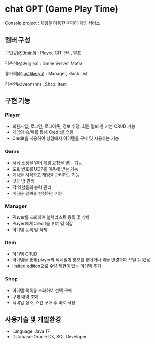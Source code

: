 # chat GPT (Game Play Time)
Console project : 채팅을 이용한 마피아 게임 서비스

## 멤버 구성
구민규([@9min9](https://github.com/9min9)) : Player, GIT 관리, 발표

김준회([@deigma](https://github.com/deigma)) : Game Server, Mafia

류가희([@justlikeryu](https://github.com/justlikeryu)) : Manager, Black List

김수연([@yeonann](https://github.com/yeonann)) : Shop, Item

## 구현 기능
### Player
- 회원가입, 로그인, 로그아웃, 정보 수정, 회원 탈퇴 등 기본 CRUD 기능
- 게임의 승/패를 통해 Credit을 얻음
- Credit을 사용하여 상점에서 아이템을 구매 및 사용하는 기능

### Game
- 서버 소켓을 열어 게임 요청을 받는 기능
- 포트 번호를 UDP를 이용해 받는 기능
- 게임을 시작하고 게임을 관리하는 기능
- 낮과 밤 관리
- 각 역할들의 능력 관리
- 게임을 결과를 판정하는 기능

### Manager
- Player를 조회하여 블랙리스트 등록 및 삭제 
- Player에게 Credit을 부여 및 삭감
- 아이템 등록 및 삭제

### Item
- 아이템 CRUD
- 아이템을 통해 player의 닉네임에 칭호를 붙이거나 색을 변경하여 꾸밀 수 있음
- limited edition으로 수량 제한이 있는 아이템 추가

### Shop
- 아이템 목록을 조회하여 선택 구매
- 구매 내역 조회
- 닉네임 칭호, 스킨 구매 후 바로 적용

## 사용기술 및 개발환경
- Language: Java 17
- Database: Oracle DB, SQL Developer
